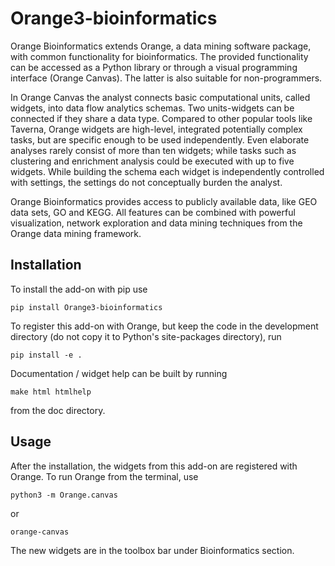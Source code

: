 Orange3-bioinformatics
=======================

Orange Bioinformatics extends Orange, a data mining software
package, with common functionality for bioinformatics. The provided
functionality can be accessed as a Python library or through a visual
programming interface (Orange Canvas). The latter is also suitable for
non-programmers.

In Orange Canvas the analyst connects basic computational units, called
widgets, into data flow analytics schemas. Two units-widgets can be
connected if they share a data type. Compared to other popular tools like
Taverna, Orange widgets are high-level, integrated potentially complex
tasks, but are specific enough to be used independently. Even elaborate
analyses rarely consist of more than ten widgets; while tasks such as
clustering and enrichment analysis could be executed with up to five
widgets. While building the schema each widget is independently controlled
with settings, the settings do not conceptually burden the analyst.

Orange Bioinformatics provides access to publicly available data, like GEO data sets, GO and KEGG.
All features can be combined with powerful visualization, network exploration and
data mining techniques from the Orange data mining framework.

Installation
------------

To install the add-on with pip use

    pip install Orange3-bioinformatics

To register this add-on with Orange, but keep the code in the development directory (do not copy it to
Python's site-packages directory), run

    pip install -e .

Documentation / widget help can be built by running

    make html htmlhelp

from the doc directory.

Usage
-----

After the installation, the widgets from this add-on are registered with Orange. To run Orange from the terminal, use

    python3 -m Orange.canvas
    
or

    orange-canvas

The new widgets are in the toolbox bar under Bioinformatics section.
